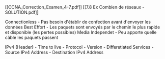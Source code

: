 [[CCNA_Correction_Examen_4-7.pdf]]
[[7.8 Ex Combien de réseaux - SOLUTION.pdf]]

Connectionless
	- Pas besoin d'établir de confection avant d'envoyer les données
Best Effort
	- Les paquets sont envoyés par le chemin le plus rapide et disponible (les pertes possibles) 
Media Independet
	 - Peu apporte quelle câble les paquets passent

IPv4 (Header)
	- Time to live
	- Protocol
	- Version
	- Differetiated Services
	- Source IPv4 Address
	- Destination IPv4 Address

